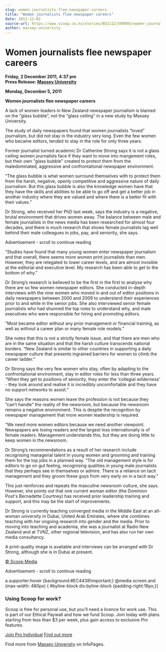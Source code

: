 ```yaml
---
slug: women-journalists-flee-newspaper-careers
title: "Women journalists flee newspaper careers"
date: 2011-12-02
source-url: https://www.scoop.co.nz/stories/BU1112/S00093/women-journalists-flee-newspaper-careers.htm
author: massey-university
---
```

Women journalists flee newspaper careers
========================================

**Friday, 2 December 2011, 4:37 pm**  
**Press Release: [Massey University](https://info.scoop.co.nz/Massey_University)**

  
**Monday, December 5, 2011**  
  
**Women journalists flee newspaper careers**  
  
A lack of women leaders in New Zealand newspaper journalism is blamed on the “glass bubble”, not the “glass ceiling” in a new study by Massey University.

The study of daily newspapers found that women journalists “loved” journalism, but did not stay in the industry very long. Even the few women who became editors, tended to stay in the role for only three years.

Former journalist turned academic Dr Catherine Strong says it is not a glass ceiling women journalists face if they want to move into mangement roles, but their own "glass bubble" created to protect them from the maledominated, aggressive and confrontational newspaper environment.

“The glass bubble is what women surround themselves with to protect them from the harsh, negative, openly competitive and aggressive nature of daily journalism. But this glass bubble is also the knowledge women have that they have the skills and abilities to be able to go off and get a better job in another industry where they are valued and where there is a better fit with their values.”

Dr Strong, who received her PhD last week, says the industry is a negative, brutal environment that drives women away. The balance between male and female journalists in the news media has been researched for almost four decades, and there is much research that shows female journalists lag well behind their male colleagues in jobs, pay, and seniority, she says.

Advertisement - scroll to continue reading





“Studies have found that many young women enter newspaper journalism and that overall, there seems more women print journalists than men. However, they are relegated to lower career levels, and are almost invisible at the editorial and executive level. My research has been able to get to the bottom of why.”

Dr Strong’s research is believed to be the first in the first to analyse why there are so few women newspaper editors. She conducted in-depth interviews with the nine women who moved in and out of editor positions in daily newspapers between 2000 and 2009 to understand their experiences prior to and while in the senior jobs. She also interviewed senior female journalists who had shunned the top roles to understand why, and male executives who were responsible for hiring and promoting editors.

“Most became editor without any prior management or financial training, as well as without a career plan or many female role models.”

She notes that this is not a strictly female issue, and that there are men who are in the same situation and that the harsh culture transcends national borders. “New Zealand is similar to other countries in supporting a daily newspaper culture that presents ingrained barriers for women to climb the career ladder.”

Dr Strong says the very few women who stay, often by adapting to the confrontational environment, stay in editor roles for less than three years. “When they get to positions of seniority, they enter the ‘collegial wilderness’ - they look around and realise it is incredibly uncomfortable and they have no support networks to assist.”

She says the reasons women leave the profession is not because they “can’t handle” the reality of the newsroom, but because the newsroom remains a negative environment. This is despite the recognition by newspaper management that more women leadership is required.

“We need more women editors because we need another viewpoint. Newspapers are losing readers and the largest loss internationally is of female readers. Management understands this, but they are doing little to keep women in the newsroom.

Dr Strong’s recommendations as a result of her research include recognising managerial talent in young women and grooming and training them for the top jobs in a planned way. “The old management style is for editors to go on gut feeling, recognising qualities in young male journalists that they perhaps see in themselves or admire. There is a reliance on tacit management and they groom these guys from very early on in a tacit way.”

This just reinforces and repeats the masculine newsroom culture, she says. However, she points out that one current woman editor (the Dominion Post's Bernadette Courtney) has received prior leadership training and support, and this may be the start of improvements.

Dr Strong is currently teaching converged media in the Middle East at an all-woman university in Dubai, United Arab Emirates, where she combines teaching with her ongoing research into gender and the media. Prior to moving into teaching and academia, she was a journalist at Radio New Zealand and at TVNZ, other regional television, and has also run her own media consultancy.

A print-quality image is available and interviews can be arranged with Dr Strong, although she is in Dubai at present.  

[© Scoop Media](http://www.scoop.co.nz/about/terms.html)  

Advertisement - scroll to continue reading



a.supporter:hover {background:#EC4438!important;} @media screen and (max-width: 480px) { #byline-block div.byline-block {padding-right:16px;}}

### Using Scoop for work?

Scoop is free for personal use, but you’ll need a licence for work use. This is part of our Ethical Paywall and how we fund Scoop. Join today with plans starting from less than $3 per week, plus gain access to exclusive _Pro_ features.  
  
[Join Pro Individual](https://pro.scoop.co.nz/Individual/?from=ProIn24) [Find out more](https://pro.scoop.co.nz/using-scoop-for-work/?from=ProIn24)

Find more from [Massey University](https://info.scoop.co.nz/Massey_University) on InfoPages.